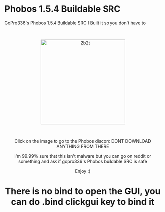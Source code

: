 # Phobos 1.5.4 Buildable SRC
GoPro336's Phobos 1.5.4 Buildable SRC
I Built it so you don't have to

<div align="center">
  <br />
  <p>
    <a href="https://discord.gg/bR6qxjT"><img src="https://images-ext-2.discordapp.net/external/8vkrj73wbL-US7CQ2UexT4ihFbcH6AGf-USl__danmM/%3Fsize%3D256/https/cdn.discordapp.com/avatars/540212584356249601/e7f1fd88c1f50069a4066a2b74665a3f.png" width="273" alt="2b2t" /></a>
  </p>
  <br />
  
  Click on the image to go to the Phobos discord
  DONT DOWNLOAD ANYTHING FROM THERE

I'm 99.99% sure that this isn't malware but you can go on reddit or something and ask if gopro336's Phobos buildable SRC is safe

Enjoy :)

<h1> There is no bind to open the GUI, you can do .bind clickgui key to bind it
